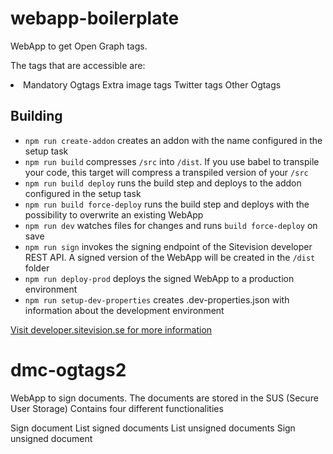 # webapp-boilerplate

WebApp to get Open Graph tags. 

The tags that are accessible are:
<li> 
Mandatory Ogtags
Extra image tags
Twitter tags
Other Ogtags
</li>


## Building

- `npm run create-addon` creates an addon with the name configured in the setup task
- `npm run build` compresses `/src` into `/dist`. If you use babel to transpile your code, this target will compress a transpiled version of your `/src`
- `npm run build deploy` runs the build step and deploys to the addon configured in the setup task
- `npm run build force-deploy` runs the build step and deploys with the possibility to overwrite an existing WebApp
- `npm run dev` watches files for changes and runs `build force-deploy` on save
- `npm run sign` invokes the signing endpoint of the Sitevision developer REST API. A signed version of the WebApp will be created in the `/dist` folder
- `npm run deploy-prod` deploys the signed WebApp to a production environment
- `npm run setup-dev-properties` creates .dev-properties.json with information about the development environment

[Visit developer.sitevision.se for more information](https://developer.sitevision.se)
# dmc-ogtags2
WebApp to sign documents. The documents are stored in the SUS (Secure User Storage) Contains four different functionalities

Sign document
List signed documents
List unsigned documents
Sign unsigned document